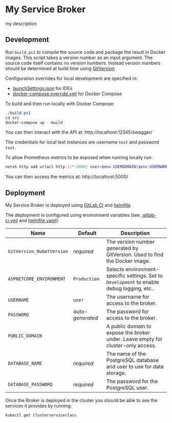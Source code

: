 # My Service Broker

my description

## Development

Run `build.ps1` to compile the source code and package the result in Docker images. This script takes a version number as an input argument. The source code itself contains no version numbers. Instead version numbers should be determined at build time using [GitVersion](http://gitversion.readthedocs.io/).

Configuration overrides for local development are specified in:
- [launchSettings.json](src/ServiceBroker/Properties/launchSettings.json) for IDEs
- [docker-compose.override.yml](src/docker-compose.override.yml) for Docker Compose

To build and then run locally with Docker Compose:
```powershell
./build.ps1
cd src
docker-compose up --build
```
You can then interact with the API at: http://localhost:12345/swagger/

The credentials for local test instances are username `test` and password `test`.

To allow Prometheus metrics to be exposed when running locally run:
```powershell
netsh http add urlacl http://*:5000/ user=$env:USERDOMAIN\$env:USERNAME
```
You can then access the metrics at: http://localhost:5000/

## Deployment

My Service Broker is deployed using [GitLab CI](https://docs.gitlab.com/ee/ci/) and [helmfile](https://github.com/roboll/helmfile).

The deployment is configured using environment variables (see [.gitlab-ci.yml](.gitlab-ci.yml) and [helmfile.yaml](helmfile.yaml)):

| Name                      | Default          | Description                                                                                |
|---------------------------|------------------|--------------------------------------------------------------------------------------------|
| `GitVersion_NuGetVersion` | *required*       | The version number generated by GitVersion. Used to find the Docker image.                 |
| `ASPNETCORE_ENVIRONMENT`  | `Production`     | Selects environment-specific settings. Set to `Development` to enable debug logging, etc.. |
| `USERNAME`                | `user`           | The username for access to the broker.                                                     |
| `PASSWORD`                | *auto-generated* | The password for access to the broker.                                                     |
| `PUBLIC_DOMAIN`           |                  | A public domain to expose the broker under. Leave empty for cluster-only access.           |
| `DATABASE_NAME`           | *required*       | The name of the PostgreSQL database and user to use for data storage.                      |
| `DATABASE_PASSWORD`       | *required*       | The password for the PostgreSQL user.                                                      |

Once the Broker is deployed in the cluster you should be able to see the services it provides by running:
```
kubectl get clusterserviceclass
```
